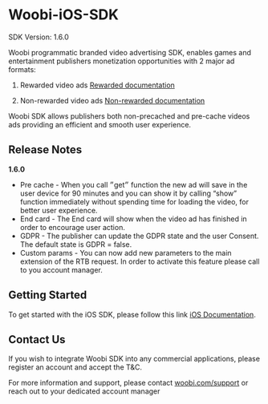 # Woobi-iOS-SDK


SDK Version: 1.6.0  

Woobi programmatic branded video advertising SDK, enables games and entertainment publishers monetization opportunities with 2 major ad formats:

1. Rewarded video ads [Rewarded documentation](https://github.com/woobirnd/Woobi-iOS-SDK/wiki/Requesting-Rewarded-video-Woobi-Vidget)

2. Non-rewarded video ads [Non-rewarded documentation](https://github.com/woobirnd/Woobi-iOS-SDK/wiki/Requesting-Non-Rewarded-Video)

Woobi SDK allows publishers both non-precached and pre-cache videos ads providing an efficient and smooth user experience.

## Release Notes
**1.6.0**
* Pre cache - When you call ״get״ function the new ad will save in the user device for 90 minutes and you can show it by calling “show” function immediately without spending time for loading the video, for better user experience.
* End card - The End card will show when the video ad has finished in order to encourage user action.
* GDPR - The publisher can update the GDPR state and the user Consent. The default state is GDPR = false.
* Custom params - You can now add new parameters to the main extension of the RTB request. In order to activate this feature please call to you account manager.

## Getting Started
To get started with the iOS SDK, please follow this link [iOS Documentation](https://github.com/woobirnd/Woobi-iOS-SDK/wiki).

## Contact Us
If you wish to integrate Woobi SDK into any commercial applications, please register an account and accept the T&C.

For more information and support, please contact [woobi.com/support](http://woobi.com/support/) or reach out to your dedicated account manager

